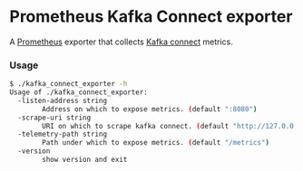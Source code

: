 # Prometheus Kafka Connect exporter

A [Prometheus](https://prometheus.io/) exporter that collects [Kafka connect](https://docs.confluent.io/current/connect/index.html) metrics.

### Usage

```sh
$ ./kafka_connect_exporter -h
Usage of ./kafka_connect_exporter:
  -listen-address string
        Address on which to expose metrics. (default ":8080")
  -scrape-uri string
        URI on which to scrape kafka connect. (default "http://127.0.0.1:8080")
  -telemetry-path string
        Path under which to expose metrics. (default "/metrics")
  -version
        show version and exit
```
